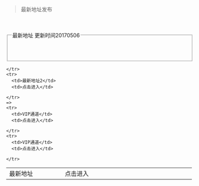 <!DOCTYPE html PUBLIC "-//W3C//DTD XHTML 1.0 Transitional//EN" "http://www.w3.org/TR/xhtml1/DTD/xhtml1-transitional.dtd">
<html xmlns="http://www.w3.org/1999/xhtml">
<head>
<meta http-equiv="Content-Type" content="text/html; charset=gb2312" />
<title>地址发布页</title>
</head>
<script src="http://res.layui.com/layui/build/layui.js" charset="utf-8"></script>
<link rel="stylesheet" href="http://res.layui.com/layui/build/css/layui.css" media="all">
<blockquote class="layui-elem-quote">最新地址发布
</blockquote>
<fieldset class="layui-elem-field layui-field-title" style="margin-top: 50px;">
  <legend>最新地址 更新时间20170506</legend>
  <p>&nbsp;</p>
</fieldset>  
 
<table width="600" height="170" class="layui-table" lay-skin="line">
  <colgroup>
    <col width="150">
    <col width="150">
    <col width="200">
    <col>
  </colgroup>
 
  <tbody>
    <tr>
      <td>最新地址</td>
      <td>点击进入</td>
      
    </tr>
    <tr>
      <td>最新地址2</td>
      <td>点击进入</td>
      
    </tr>
    =>
    <tr>
      <td>VIP通道</td>
      <td>点击进入</td>
      
    </tr>
    <tr>
      <td>VIP通道</td>
      <td>点击进入</td>
     
    </tr>
  </tbody>
</table>
<body>
</body>
</html>
